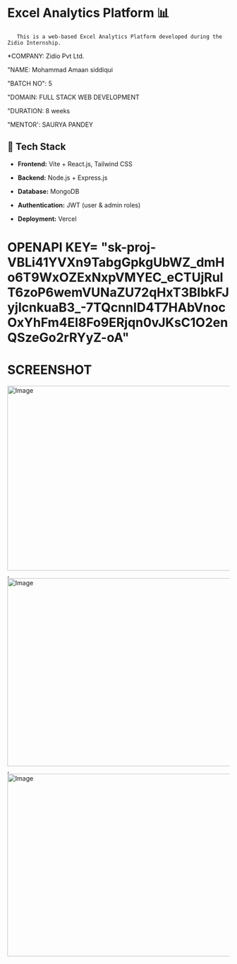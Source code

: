# Excel Analytics Platform 📊 #
       This is a web-based Excel Analytics Platform developed during the Zidio Internship.


*COMPANY: Zidio Pvt Ltd.

"NAME: Mohammad Amaan siddiqui

"BATCH NO": 5

"DOMAIN: FULL STACK WEB DEVELOPMENT

"DURATION: 8 weeks

"MENTOR': SAURYA PANDEY


## 🔧 Tech Stack ##
- **Frontend:** Vite + React.js, Tailwind CSS

- **Backend:** Node.js + Express.js

- **Database:** MongoDB

- **Authentication:** JWT (user & admin roles)
  
- **Deployment:** Vercel

# OPENAPI KEY= "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"

# SCREENSHOT

<img width="960" height="418" alt="Image" src="https://github.com/user-attachments/assets/dd52129d-83e2-4ef7-8d51-fb9a83db71e2" /> ,
<img width="960" height="425" alt="Image" src="https://github.com/user-attachments/assets/9363c12e-3315-4a14-9d8a-73c4b9be7e78" /> ,
<img width="960" height="413" alt="Image" src="https://github.com/user-attachments/assets/5e67f406-e51f-443c-97a1-4f14ffb9197e" />
